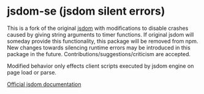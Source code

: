 # jsdom-se (jsdom silent errors)

This is a fork of the original [jsdom](https://github.com/tmpvar/jsdom) with modifications to disable crashes caused by giving string arguments to timer functions. If original jsdom will someday provide this functionality, this package will be removed from npm. New changes towards silencing runtime errors may be introduced in this package in the future. Contributions/suggestions/criticism are accepted.

Modified behavior only effects client scripts executed by jsdom engine on page load or parse.

[Official jsdom documentation](https://www.npmjs.com/package/jsdom)
